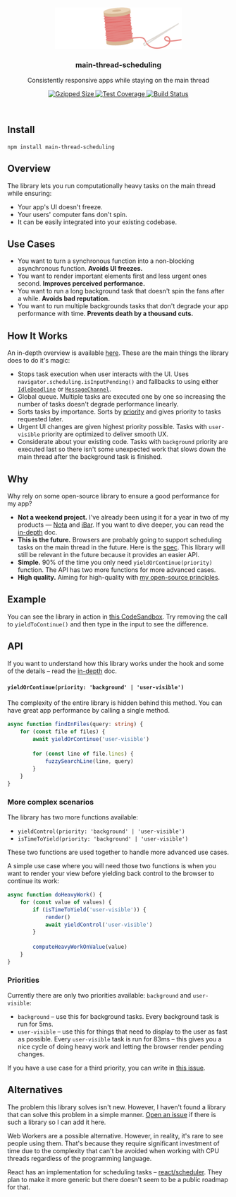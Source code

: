 <br>
<br>
<div align="center">
<img width="288px" src="media/logo-centered.png">
</div>

<h3 align="center">
<b>main-thread-scheduling</b>
</h3>
<p align="center">
Consistently responsive apps while staying on the main thread
</p>

<p align="center">
<a href="https://bundlephobia.com/result?p=main-thread-scheduling">
<img src="https://badgen.net/bundlephobia/minzip/main-thread-scheduling" alt="Gzipped Size" />
</a>
<a href="https://codeclimate.com/github/astoilkov/main-thread-scheduling/test_coverage">
<img src="https://img.shields.io/codeclimate/coverage/astoilkov/main-thread-scheduling" alt="Test Coverage" />
</a>
<a href="https://www.travis-ci.com/astoilkov/main-thread-scheduling">
<img src="https://www.travis-ci.com/astoilkov/main-thread-scheduling.svg?branch=master" alt="Build Status" />
</a>
<p>

<br>

## Install

```shell
npm install main-thread-scheduling
```

## Overview

The library lets you run computationally heavy tasks on the main thread while ensuring:
- Your app's UI doesn't freeze.
- Your users' computer fans don't spin.
- It can be easily integrated into your existing codebase.

## Use Cases

- You want to turn a synchronous function into a non-blocking asynchronous function. **Avoids UI freezes.**
- You want to render important elements first and less urgent ones second. **Improves perceived performance.**
- You want to run a long background task that doesn't spin the fans after a while. **Avoids bad reputation.**
- You want to run multiple backgrounds tasks that don't degrade your app performance with time. **Prevents death by a thousand cuts.**

## How It Works

An in-depth overview is available [here](./docs/in-depth-overview.md). These are the main things the library does to do it's magic:
- Stops task execution when user interacts with the UI. Uses `navigator.scheduling.isInputPending()` and fallbacks to using either [`IdleDeadline`](https://developer.mozilla.org/en-US/docs/Web/API/IdleDeadline) or [`MessageChannel`](https://developer.mozilla.org/en-US/docs/Web/API/MessageChannel).
- Global queue. Multiple tasks are executed one by one so increasing the number of tasks doesn't degrade performance linearly.
- Sorts tasks by importance. Sorts by [priority](#priorities) and gives priority to tasks requested later.
- Urgent UI changes are given highest priority possible. Tasks with `user-visible` priority are optimized to deliver smooth UX.
- Considerate about your existing code. Tasks with `background` priority are executed last so there isn't some unexpected work that slows down the main thread after the background task is finished.

## Why

Why rely on some open-source library to ensure a good performance for my app?
- **Not a weekend project.** I've already been using it for a year in two of my products — [Nota](https://nota.md) and [iBar](https://ibar.app). If you want to dive deeper, you can read the [in-depth](./docs/in-depth-overview.md) doc.
- **This is the future.** Browsers are probably going to support scheduling tasks on the main thread in the future. Here is the [spec](https://github.com/WICG/scheduling-apis). This library will still be relevant in the future because it provides an easier API.
- **Simple.** 90% of the time you only need `yieldOrContinue(priority)` function. The API has two more functions for more advanced cases.
- **High quality.** Aiming for high-quality with [my open-source principles](https://astoilkov.com/my-open-source-principles).

## Example

You can see the library in action in [this CodeSandbox](https://codesandbox.io/s/main-thread-scheduling-example-qqef6?file=/src/App.js:1188-1361). Try removing the call to `yieldToContinue()` and then type in the input to see the difference.

## API

If you want to understand how this library works under the hook and some of the details – read the [in-depth](./docs/in-depth-overview.md) doc.

#### `yieldOrContinue(priority: 'background' | 'user-visible')`

The complexity of the entire library is hidden behind this method. You can have great app performance by calling a single method.

```ts
async function findInFiles(query: string) {  
    for (const file of files) {
        await yieldOrContinue('user-visible')
        
        for (const line of file.lines) {
            fuzzySearchLine(line, query)
        }
    }
}
```

### More complex scenarios

The library has two more functions available:
- `yieldControl(priority: 'background' | 'user-visible')`
- `isTimeToYield(priority: 'background' | 'user-visible')`

These two functions are used together to handle more advanced use cases.

A simple use case where you will need those two functions is when you want to render your view before yielding back control to the browser to continue its work:
```ts
async function doHeavyWork() {
    for (const value of values) {
        if (isTimeToYield('user-visible')) {
            render()
            await yieldControl('user-visible')
        }
        
        computeHeavyWorkOnValue(value)
    }
}
```

### Priorities

Currently there are only two priorities available: `background` and `user-visible`:
- `background` – use this for background tasks. Every background task is run for 5ms.
- `user-visible` – use this for things that need to display to the user as fast as possible. Every `user-visible` task is run for 83ms – this gives you a nice cycle of doing heavy work and letting the browser render pending changes.

If you have a use case for a third priority, you can write in [this issue](https://github.com/astoilkov/main-thread-scheduling/issues/1).

## Alternatives

The problem this library solves isn't new. However, I haven't found a library that can solve this problem in a simple manner. [Open an issue](https://github.com/astoilkov/main-thread-scheduling/issues/new) if there is such a library so I can add it here.

Web Workers are a possible alternative. However, in reality, it's rare to see people using them. That's because they require significant investment of time due to the complexity that can't be avoided when working with CPU threads regardless of the programming language.

React has an implementation for scheduling tasks – [react/scheduler](https://github.com/facebook/react/tree/3c7d52c3d6d316d09d5c2479c6851acecccc6325/packages/scheduler). They plan to make it more generic but there doesn't seem to be a public roadmap for that.
